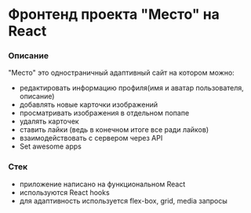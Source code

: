 # Фронтенд проекта "Место" на React

### Описание
"Место" это одностраничный адаптивный сайт на котором можно: 

* редактировать информацию профиля(имя и аватар пользователя, описание)
* добавлять новые карточки изображений
* просматривать изображения в отдельном попапе
* удалять карточек
* ставить лайки (ведь в конечном итоге все ради лайков)
* взаимодействовать с сервером через API
* Set awesome apps

### Стек
- приложение написано на функциональном React
- используются React hooks
- для адаптивность используется flex-box, grid, media запросы
